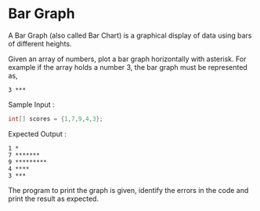 # Bar Graph

A Bar Graph (also called Bar Chart) is a graphical display of data using bars of different heights.

Given an array of numbers, plot a bar graph horizontally with asterisk.
For example if the array holds a number 3, the bar graph must be represented as,

```text
3 ***
```

Sample Input :

```java
int[] scores = {1,7,9,4,3};
```

Expected Output :

```text
1 *
7 *******
9 *********
4 ****
3 ***
```

The program to print the graph is given, identify the errors in the code and print the result as expected.

